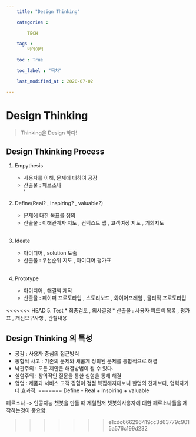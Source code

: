 ```yaml
---
    title: "Design Thinking"

    categories :
    
        TECH

    tags :
        빅데이터

    toc : True

    toc_label : "목차"        

    last_modified_at : 2020-07-02

---
```

# Design Thinking

> Thinking을 Design 하다!

## Design Thkinking Process

1. Empythesis 
    * 사용자를 이해, 문제에 대하여 공감 
    * 산출물 : 페르소나
    </br>'
2. Define(Real? , Inspiring? , valuable?)
    * 문제에 대한 목표를 정의 
    * 산출물 : 이해관계자 지도 , 컨텍스트 맵 , 고객여정 지도 , 기회지도
    </br>

3. Ideate
    * 아이디어 , solution 도출
    * 산출물 : 우선순위  지도 , 아이디어 평가표
    </br>

4. Prototype
    * 아이디어 , 해결책 제작
    * 산출물 : 페이퍼 프로토타입 , 스토리보드 , 와이어프레임 , 물리적 프로토타입
        </br>
    

<<<<<<< HEAD
5. Test
    * 최종검토 , 의사결정
    * 산출물 : 사용자 피드백 목록 , 평가표 , 개선요구사항 , 관찰내용

##  Design Thinking 의 특성
* 공감 : 사용자 중심의 접근방식
* 통합적 사고 : 기존의 문제와 새롭게 정의된 문제를 통합적으로 해결
* 낙관주의 : 모든 제안은 해결방법이 될 수 있다.
* 실험주의 : 창의적인 질문을 통한 실험을 통해 해결
* 협업 : 제품과 서비스 고객 경험이 점점 복잡해지다보니 한명의 천재보다, 협력자가 더 효과적.
=======
Define - Real + Inspiring + valuable

페르소나 -> 인공지능 챗봇을 만들 때 제일먼저 챗봇의사용자에 대한  페르소나들을  제작하는것이 중요함.


>>>>>>> e1cdc666296419cc3d63779c9015a576c199d232
